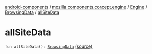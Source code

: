 [android-components](../../../index.md) / [mozilla.components.concept.engine](../../index.md) / [Engine](../index.md) / [BrowsingData](index.md) / [allSiteData](./all-site-data.md)

# allSiteData

`fun allSiteData(): `[`BrowsingData`](index.md) [(source)](https://github.com/mozilla-mobile/android-components/blob/master/components/concept/engine/src/main/java/mozilla/components/concept/engine/Engine.kt#L46)